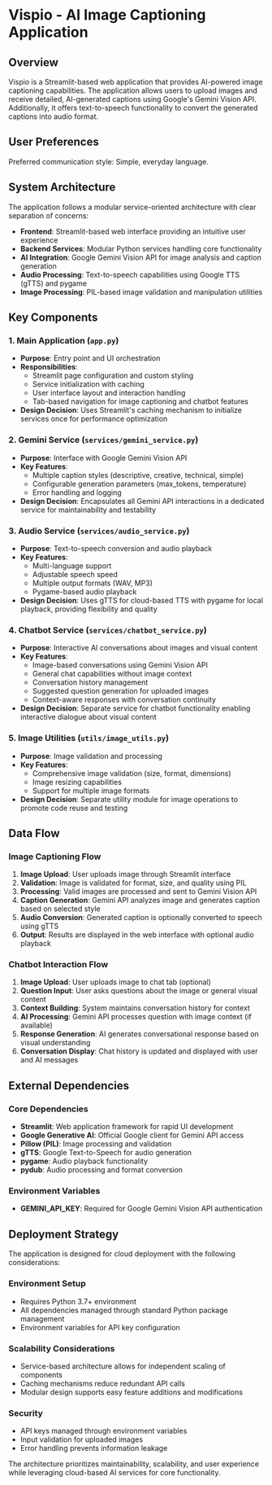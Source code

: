 # Vispio - AI Image Captioning Application

## Overview

Vispio is a Streamlit-based web application that provides AI-powered image captioning capabilities. The application allows users to upload images and receive detailed, AI-generated captions using Google's Gemini Vision API. Additionally, it offers text-to-speech functionality to convert the generated captions into audio format.

## User Preferences

Preferred communication style: Simple, everyday language.

## System Architecture

The application follows a modular service-oriented architecture with clear separation of concerns:

- **Frontend**: Streamlit-based web interface providing an intuitive user experience
- **Backend Services**: Modular Python services handling core functionality
- **AI Integration**: Google Gemini Vision API for image analysis and caption generation
- **Audio Processing**: Text-to-speech capabilities using Google TTS (gTTS) and pygame
- **Image Processing**: PIL-based image validation and manipulation utilities

## Key Components

### 1. Main Application (`app.py`)
- **Purpose**: Entry point and UI orchestration
- **Responsibilities**: 
  - Streamlit page configuration and custom styling
  - Service initialization with caching
  - User interface layout and interaction handling
  - Tab-based navigation for image captioning and chatbot features
- **Design Decision**: Uses Streamlit's caching mechanism to initialize services once for performance optimization

### 2. Gemini Service (`services/gemini_service.py`)
- **Purpose**: Interface with Google Gemini Vision API
- **Key Features**:
  - Multiple caption styles (descriptive, creative, technical, simple)
  - Configurable generation parameters (max_tokens, temperature)
  - Error handling and logging
- **Design Decision**: Encapsulates all Gemini API interactions in a dedicated service for maintainability and testability

### 3. Audio Service (`services/audio_service.py`)
- **Purpose**: Text-to-speech conversion and audio playback
- **Key Features**:
  - Multi-language support
  - Adjustable speech speed
  - Multiple output formats (WAV, MP3)
  - Pygame-based audio playback
- **Design Decision**: Uses gTTS for cloud-based TTS with pygame for local playback, providing flexibility and quality

### 4. Chatbot Service (`services/chatbot_service.py`)
- **Purpose**: Interactive AI conversations about images and visual content
- **Key Features**:
  - Image-based conversations using Gemini Vision API
  - General chat capabilities without image context
  - Conversation history management
  - Suggested question generation for uploaded images
  - Context-aware responses with conversation continuity
- **Design Decision**: Separate service for chatbot functionality enabling interactive dialogue about visual content

### 5. Image Utilities (`utils/image_utils.py`)
- **Purpose**: Image validation and processing
- **Key Features**:
  - Comprehensive image validation (size, format, dimensions)
  - Image resizing capabilities
  - Support for multiple image formats
- **Design Decision**: Separate utility module for image operations to promote code reuse and testing

## Data Flow

### Image Captioning Flow
1. **Image Upload**: User uploads image through Streamlit interface
2. **Validation**: Image is validated for format, size, and quality using PIL
3. **Processing**: Valid images are processed and sent to Gemini Vision API
4. **Caption Generation**: Gemini API analyzes image and generates caption based on selected style
5. **Audio Conversion**: Generated caption is optionally converted to speech using gTTS
6. **Output**: Results are displayed in the web interface with optional audio playback

### Chatbot Interaction Flow
1. **Image Upload**: User uploads image to chat tab (optional)
2. **Question Input**: User asks questions about the image or general visual content
3. **Context Building**: System maintains conversation history for context
4. **AI Processing**: Gemini API processes question with image context (if available)
5. **Response Generation**: AI generates conversational response based on visual understanding
6. **Conversation Display**: Chat history is updated and displayed with user and AI messages

## External Dependencies

### Core Dependencies
- **Streamlit**: Web application framework for rapid UI development
- **Google Generative AI**: Official Google client for Gemini API access
- **Pillow (PIL)**: Image processing and validation
- **gTTS**: Google Text-to-Speech for audio generation
- **pygame**: Audio playback functionality
- **pydub**: Audio processing and format conversion

### Environment Variables
- **GEMINI_API_KEY**: Required for Google Gemini Vision API authentication

## Deployment Strategy

The application is designed for cloud deployment with the following considerations:

### Environment Setup
- Requires Python 3.7+ environment
- All dependencies managed through standard Python package management
- Environment variables for API key configuration

### Scalability Considerations
- Service-based architecture allows for independent scaling of components
- Caching mechanisms reduce redundant API calls
- Modular design supports easy feature additions and modifications

### Security
- API keys managed through environment variables
- Input validation for uploaded images
- Error handling prevents information leakage

The architecture prioritizes maintainability, scalability, and user experience while leveraging cloud-based AI services for core functionality.